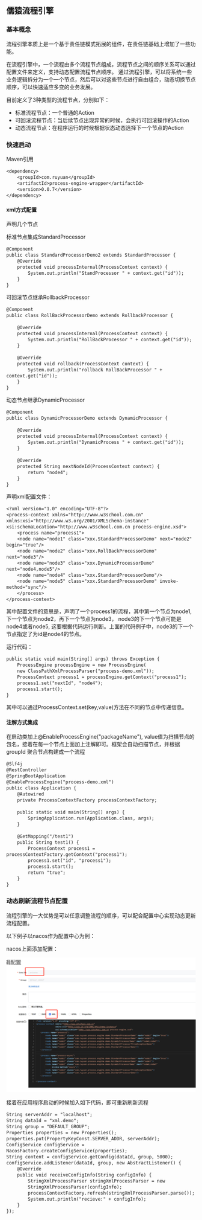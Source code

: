 ## 儒猿流程引擎

### 基本概念
流程引擎本质上是一个基于责任链模式拓展的组件，在责任链基础上增加了一些功能。 

在流程引擎中，一个流程由多个流程节点组成，流程节点之间的顺序关系可以通过配置文件来定义，支持动态配置流程节点顺序。
通过流程引擎，可以将系统一些业务逻辑拆分为一个一个节点，然后可以对这些节点进行自由组合，动态切换节点顺序，可以快速适应多变的业务发展。

目前定义了3种类型的流程节点，分别如下：

- 标准流程节点：一个普通的Action
- 可回滚流程节点：当后续节点出现异常的时候，会执行可回滚操作的Action
- 动态流程节点：在程序运行的时候根据状态动态选择下一个节点的Action
 
### 快速启动

Maven引用

```
<dependency>
    <groupId>com.ruyuan</groupId>
    <artifactId>process-engine-wrapper</artifactId>
    <version>0.0.7</version>
</dependency>
```
#### xml方式配置
声明几个节点

标准节点集成StandardProcessor
```
@Component
public class StandardProcessorDemo2 extends StandardProcessor {
    @Override
    protected void processInternal(ProcessContext context) {
        System.out.println("StandProcessor " + context.get("id"));
    }
}
```
可回滚节点继承RollbackProcessor
```
@Component
public class RollBackProcessorDemo extends RollbackProcessor {

    @Override
    protected void processInternal(ProcessContext context) {
        System.out.println("RollBackProcessor " + context.get("id"));
    }

    @Override
    protected void rollback(ProcessContext context) {
        System.out.println("rollback RollBackProcessor " + context.get("id"));
    }
}
```
动态节点继承DynamicProcessor

```
@Component
public class DynamicProcessorDemo extends DynamicProcessor {

    @Override
    protected void processInternal(ProcessContext context) {
        System.out.println("DynamicProcess " + context.get("id"));
    }

    @Override
    protected String nextNodeId(ProcessContext context) {
        return "node4";
    }
}
```
声明xml配置文件：
```
<?xml version="1.0" encoding="UTF-8"?>
<process-context xmlns="http://www.w3school.com.cn"
xmlns:xsi="http://www.w3.org/2001/XMLSchema-instance"
xsi:schemaLocation="http://www.w3school.com.cn process-engine.xsd">
    <process name="process1">
    <node name="node1" class="xxx.StandardProcessorDemo" next="node2" begin="true"/>
    <node name="node2" class="xxx.RollBackProcessorDemo" next="node3"/>
    <node name="node3" class="xxx.DynamicProcessorDemo" next="node4,node5"/>
    <node name="node4" class="xxx.StandardProcessorDemo"/>
    <node name="node5" class="xxx.StandardProcessorDemo" invoke-method="sync"/>
    </process>
</process-context>
```
其中配置文件的意思是，声明了一个process1的流程，其中第一个节点为node1,下一个节点为node2，再下一个节点为node3，
node3的下一个节点可能是node4或者node5, 这要根据代码运行判断。上面的代码例子中，node3的下一个节点指定了为id是node4的节点。

运行代码：
```
public static void main(String[] args) throws Exception {
    ProcessEngine processEngine = new ProcessEngine(
    new ClassPathXmlProcessParser("process-demo.xml"));
    ProcessContext process1 = processEngine.getContext("process1");
    process1.set("nextId", "node4");
    process1.start();
}
```

其中可以通过ProcessContext.set(key,value)方法在不同的节点中传递信息。

#### 注解方式集成
在启动类加上@EnableProcessEngine("packageName"),
value值为扫描节点的包名，接着在每一个节点上面加上注解即可。框架会自动扫描节点，并根据groupId 聚合节点构建成一个流程
```
@Slf4j
@RestController
@SpringBootApplication
@EnableProcessEngine("process-demo.xml")
public class Application {
    @Autowired
    private ProcessContextFactory processContextFactory;

    public static void main(String[] args) {
        SpringApplication.run(Application.class, args);
    }

    @GetMapping("/test1")
    public String test1() {
        ProcessContext process1 = processContextFactory.getContext("process1");
        process1.set("id", "process1");
        process1.start();
        return "true";
    }
}
```

### 动态刷新流程节点配置
流程引擎的一大优势是可以任意调整流程的顺序，可以配合配置中心实现动态更新流程配置。

以下例子以nacos作为配置中心为例：

nacos上面添加配置：

![](img/pic1.png)

接着在应用程序启动的时候加入如下代码，即可重新刷新流程

```
String serverAddr = "localhost";
String dataId = "xml.demo";
String group = "DEFAULT_GROUP";
Properties properties = new Properties();
properties.put(PropertyKeyConst.SERVER_ADDR, serverAddr);
ConfigService configService = NacosFactory.createConfigService(properties);
String content = configService.getConfig(dataId, group, 5000);
configService.addListener(dataId, group, new AbstractListener() {
    @Override
    public void receiveConfigInfo(String configInfo) {
        StringXmlProcessParser stringXmlProcessParser = new
        StringXmlProcessParser(configInfo);
        processContextFactory.refresh(stringXmlProcessParser.parse());
        System.out.println("recieve:" + configInfo);
    }
});
```
